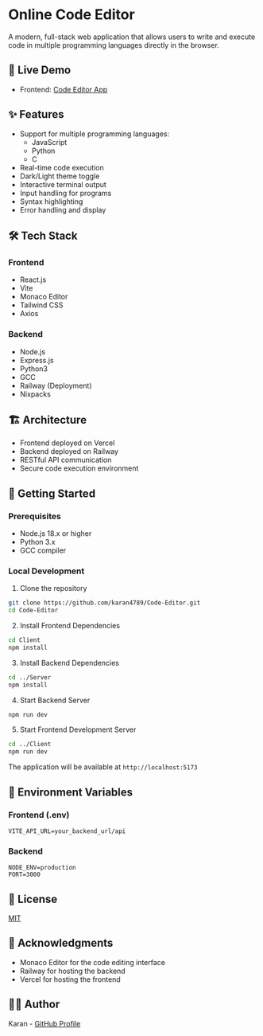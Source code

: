 # Online Code Editor

A modern, full-stack web application that allows users to write and execute code in multiple programming languages directly in the browser.

## 🚀 Live Demo

- Frontend: [Code Editor App](https://code-editor-alpha-five.vercel.app/)

## ✨ Features

- Support for multiple programming languages:
  - JavaScript
  - Python
  - C
- Real-time code execution
- Dark/Light theme toggle
- Interactive terminal output
- Input handling for programs
- Syntax highlighting
- Error handling and display

## 🛠️ Tech Stack

### Frontend
- React.js
- Vite
- Monaco Editor
- Tailwind CSS
- Axios

### Backend
- Node.js
- Express.js
- Python3
- GCC
- Railway (Deployment)
- Nixpacks

## 🏗️ Architecture

- Frontend deployed on Vercel
- Backend deployed on Railway
- RESTful API communication
- Secure code execution environment

## 🚦 Getting Started

### Prerequisites
- Node.js 18.x or higher
- Python 3.x
- GCC compiler

### Local Development

1. Clone the repository
```bash
git clone https://github.com/karan4789/Code-Editor.git
cd Code-Editor
```

2. Install Frontend Dependencies
```bash
cd Client
npm install
```

3. Install Backend Dependencies
```bash
cd ../Server
npm install
```

4. Start Backend Server
```bash
npm run dev
```

5. Start Frontend Development Server
```bash
cd ../Client
npm run dev
```

The application will be available at `http://localhost:5173`

## 🔑 Environment Variables

### Frontend (.env)
```
VITE_API_URL=your_backend_url/api
```

### Backend
```
NODE_ENV=production
PORT=3000
```

## 📝 License

[MIT](LICENSE)

## 🙏 Acknowledgments

- Monaco Editor for the code editing interface
- Railway for hosting the backend
- Vercel for hosting the frontend

## 👨‍💻 Author

Karan - [GitHub Profile](https://github.com/karan4789)
